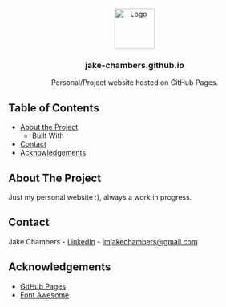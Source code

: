 <!-- PROJECT LOGO -->
<br />
<p align="center">
    <img src="Version1/assets/favicon.png" alt="Logo" width="80" height="80">


  <h3 align="center">jake-chambers.github.io</h3>

  <p align="center">
    Personal/Project website hosted on GitHub Pages.
    <br />
   </p>
</p>



<!-- TABLE OF CONTENTS -->
## Table of Contents

* [About the Project](#about-the-project)
  * [Built With](#built-with)
* [Contact](#contact)
* [Acknowledgements](#acknowledgements)


<!-- ABOUT THE PROJECT -->
## About The Project

Just my personal website :), always a work in progress.

<!-- CONTACT -->
## Contact

Jake Chambers - [LinkedIn](https://www.linkedin.com/in/-jacob-chambers/) - imjakechambers@gmail.com


<!-- ACKNOWLEDGEMENTS -->
## Acknowledgements
* [GitHub Pages](https://pages.github.com)
* [Font Awesome](https://fontawesome.com)


<!-- MARKDOWN LINKS & IMAGES -->
[build-shield]: https://img.shields.io/badge/build-passing-brightgreen.svg?style=flat-square
[contributors-shield]: https://img.shields.io/badge/contributors-1-orange.svg?style=flat-square
[license-shield]: https://img.shields.io/badge/license-MIT-blue.svg?style=flat-square
[license-url]: https://choosealicense.com/licenses/mit
[linkedin-shield]: https://img.shields.io/badge/-LinkedIn-black.svg?style=flat-square&logo=linkedin&colorB=555
[linkedin-url]: https://www.linkedin.com/in/-jacob-chambers/
[product-screenshot]: images/portfolio.gif
